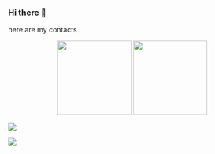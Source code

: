 ### Hi there 👋
<p>
  here are my contacts
</p>

<p align='center'>
   <a href="https://github-readme-stats.vercel.app/api?username=tanuki-er&show_icons=true&count_private=true">
       <img height=150 src="https://github-readme-stats.vercel.app/api?username=tanuki-er&show_icons=true&count_private=true"/></a>
   <a href="https://github.com/romankh3/github-readme-stats">
       <img height=150 src="https://github-readme-stats.vercel.app/api/top-langs/?username=romankh3&layout=compact"/></a>
</p>

<img src="https://img.shields.io/badge/Gmail-D14836?style=for-the-badge&logo=gmail&logoColor=white"/>

<src><img src="https://img.shields.io/badge/Telegram-2CA5E0?style=for-the-badge&logo=telegram&logoColor=white" />
<!--
**tanuki-er/tanuki-er** is a ✨ _special_ ✨ repository because its `README.md` (this file) appears on your GitHub profile.

Here are some ideas to get you started:

- 🔭 I’m currently working on ...
- 🌱 I’m currently learning ...
- 👯 I’m looking to collaborate on ...
- 🤔 I’m looking for help with ...
- 💬 Ask me about ...
- 📫 How to reach me: ...
- 😄 Pronouns: ...
- ⚡ Fun fact: ...
-->
